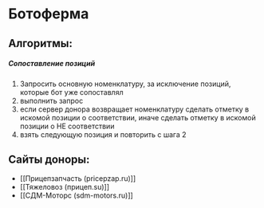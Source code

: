 # Ботоферма
## Алгоритмы:
##### Сопоставление позиций
1. Запросить основную номенклатуру, за исключение позиций, которые бот уже сопоставлял
2. выполнить запрос
3. если сервер донора возвращает номенклатуру сделать отметку в искомой позиции о соответствии, иначе сделать отметку в искомой позиции о НЕ соответствии
4. взять следующую позиция и повторить с шага 2

 


## Сайты доноры:
- [[Прицепзапчасть (pricepzap.ru)]]
- [[Тяжеловоз (прицеп.su)]]
- [[СДМ-Моторс (sdm-motors.ru)]]